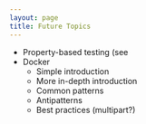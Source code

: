 ```yaml
---
layout: page
title: Future Topics
---
```


* Property-based testing (see 
* Docker
  * Simple introduction
  * More in-depth introduction
  * Common patterns
  * Antipatterns
  * Best practices (multipart?)